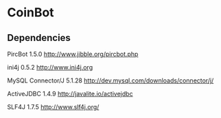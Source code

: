 CoinBot
=======


Dependencies
------------
PircBot 1.5.0
http://www.jibble.org/pircbot.php

ini4j 0.5.2
http://www.ini4j.org

MySQL Connector/J 5.1.28
http://dev.mysql.com/downloads/connector/j/

ActiveJDBC 1.4.9
http://javalite.io/activejdbc

SLF4J 1.7.5
http://www.slf4j.org/
